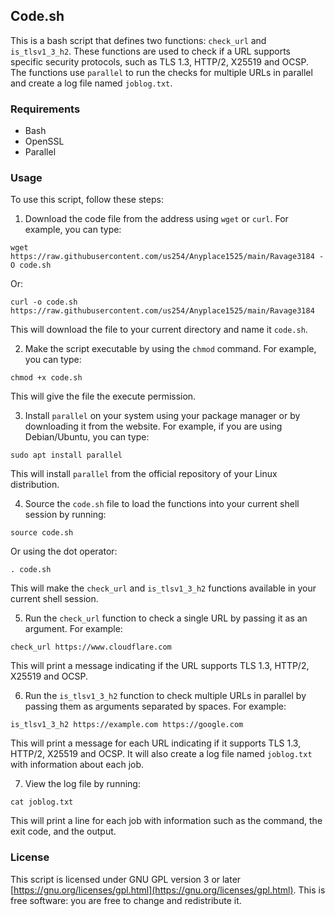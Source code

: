 ## Code.sh

This is a bash script that defines two functions: `check_url` and `is_tlsv1_3_h2`. These functions are used to check if a URL supports specific security protocols, such as TLS 1.3, HTTP/2, X25519 and OCSP. The functions use `parallel` to run the checks for multiple URLs in parallel and create a log file named `joblog.txt`.

### Requirements

- Bash
- OpenSSL
- Parallel

### Usage

To use this script, follow these steps:

1. Download the code file from the address using `wget` or `curl`. For example, you can type:

```
wget https://raw.githubusercontent.com/us254/Anyplace1525/main/Ravage3184 -O code.sh
```
Or:

```
curl -o code.sh https://raw.githubusercontent.com/us254/Anyplace1525/main/Ravage3184
```

This will download the file to your current directory and name it `code.sh`.

2. Make the script executable by using the `chmod` command. For example, you can type:

```
chmod +x code.sh
```

This will give the file the execute permission.

3. Install `parallel` on your system using your package manager or by downloading it from the website. For example, if you are using Debian/Ubuntu, you can type:

```
sudo apt install parallel
```

This will install `parallel` from the official repository of your Linux distribution.

4. Source the `code.sh` file to load the functions into your current shell session by running:

```
source code.sh
```

Or using the dot operator:

```
. code.sh
```

This will make the `check_url` and `is_tlsv1_3_h2` functions available in your current shell session.

5. Run the `check_url` function to check a single URL by passing it as an argument. For example:

```
check_url https://www.cloudflare.com
```

This will print a message indicating if the URL supports TLS 1.3, HTTP/2, X25519 and OCSP.

6. Run the `is_tlsv1_3_h2` function to check multiple URLs in parallel by passing them as arguments separated by spaces. For example:

```
is_tlsv1_3_h2 https://example.com https://google.com
```

This will print a message for each URL indicating if it supports TLS 1.3, HTTP/2, X25519 and OCSP. It will also create a log file named `joblog.txt` with information about each job.

7. View the log file by running:

```
cat joblog.txt
```

This will print a line for each job with information such as the command, the exit code, and the output.

### License

This script is licensed under GNU GPL version 3 or later [https://gnu.org/licenses/gpl.html](https://gnu.org/licenses/gpl.html). This is free software: you are free to change and redistribute it.
